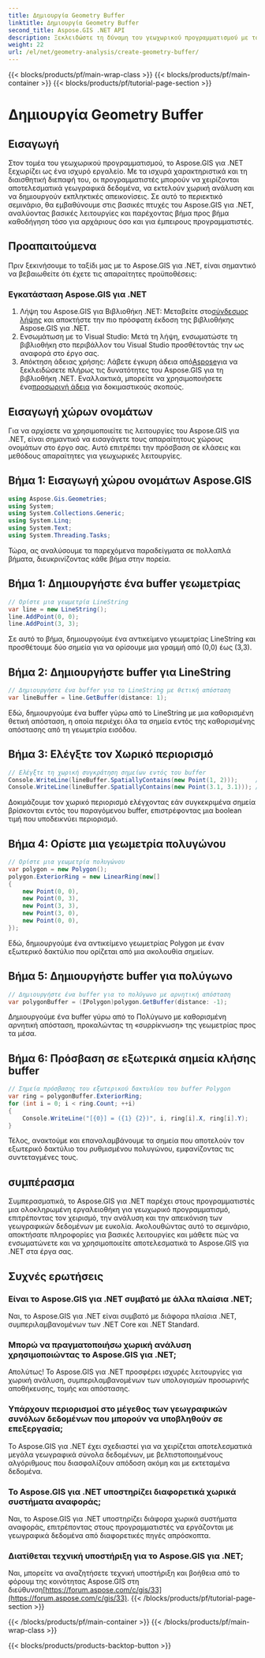 ```yaml
---
title: Δημιουργία Geometry Buffer
linktitle: Δημιουργία Geometry Buffer
second_title: Aspose.GIS .NET API
description: Ξεκλειδώστε τη δύναμη του γεωχωρικού προγραμματισμού με το Aspose.GIS για .NET. Εκτελέστε χωρική ανάλυση, οπτικοποιήστε δεδομένα και πολλά άλλα με ευκολία.
weight: 22
url: /el/net/geometry-analysis/create-geometry-buffer/
---
```


{{< blocks/products/pf/main-wrap-class >}}
{{< blocks/products/pf/main-container >}}
{{< blocks/products/pf/tutorial-page-section >}}

# Δημιουργία Geometry Buffer

## Εισαγωγή
Στον τομέα του γεωχωρικού προγραμματισμού, το Aspose.GIS για .NET ξεχωρίζει ως ένα ισχυρό εργαλείο. Με τα ισχυρά χαρακτηριστικά και τη διαισθητική διεπαφή του, οι προγραμματιστές μπορούν να χειρίζονται αποτελεσματικά γεωγραφικά δεδομένα, να εκτελούν χωρική ανάλυση και να δημιουργούν εκπληκτικές απεικονίσεις. Σε αυτό το περιεκτικό σεμινάριο, θα εμβαθύνουμε στις βασικές πτυχές του Aspose.GIS για .NET, αναλύοντας βασικές λειτουργίες και παρέχοντας βήμα προς βήμα καθοδήγηση τόσο για αρχάριους όσο και για έμπειρους προγραμματιστές.
## Προαπαιτούμενα
Πριν ξεκινήσουμε το ταξίδι μας με το Aspose.GIS για .NET, είναι σημαντικό να βεβαιωθείτε ότι έχετε τις απαραίτητες προϋποθέσεις:
### Εγκατάσταση Aspose.GIS για .NET
1.  Λήψη του Aspose.GIS για Βιβλιοθήκη .NET: Μεταβείτε στο[σύνδεσμος λήψης](https://releases.aspose.com/gis/net/) και αποκτήστε την πιο πρόσφατη έκδοση της βιβλιοθήκης Aspose.GIS για .NET.
2. Ενσωμάτωση με το Visual Studio: Μετά τη λήψη, ενσωματώστε τη βιβλιοθήκη στο περιβάλλον του Visual Studio προσθέτοντάς την ως αναφορά στο έργο σας.
3.  Απόκτηση άδειας χρήσης: Λάβετε έγκυρη άδεια από[Aspose](https://purchase.aspose.com/buy)για να ξεκλειδώσετε πλήρως τις δυνατότητες του Aspose.GIS για τη βιβλιοθήκη .NET. Εναλλακτικά, μπορείτε να χρησιμοποιήσετε ένα[προσωρινή άδεια](https://purchase.aspose.com/temporary-license/) για δοκιμαστικούς σκοπούς.

## Εισαγωγή χώρων ονομάτων
Για να αρχίσετε να χρησιμοποιείτε τις λειτουργίες του Aspose.GIS για .NET, είναι σημαντικό να εισαγάγετε τους απαραίτητους χώρους ονομάτων στο έργο σας. Αυτό επιτρέπει την πρόσβαση σε κλάσεις και μεθόδους απαραίτητες για γεωχωρικές λειτουργίες.
## Βήμα 1: Εισαγωγή χώρου ονομάτων Aspose.GIS
```csharp
using Aspose.Gis.Geometries;
using System;
using System.Collections.Generic;
using System.Linq;
using System.Text;
using System.Threading.Tasks;
```

Τώρα, ας αναλύσουμε τα παρεχόμενα παραδείγματα σε πολλαπλά βήματα, διευκρινίζοντας κάθε βήμα στην πορεία.
## Βήμα 1: Δημιουργήστε ένα buffer γεωμετρίας
```csharp
// Ορίστε μια γεωμετρία LineString
var line = new LineString();
line.AddPoint(0, 0);
line.AddPoint(3, 3);
```
Σε αυτό το βήμα, δημιουργούμε ένα αντικείμενο γεωμετρίας LineString και προσθέτουμε δύο σημεία για να ορίσουμε μια γραμμή από (0,0) έως (3,3).
## Βήμα 2: Δημιουργήστε buffer για LineString
```csharp
// Δημιουργήστε ένα buffer για το LineString με θετική απόσταση
var lineBuffer = line.GetBuffer(distance: 1);
```
Εδώ, δημιουργούμε ένα buffer γύρω από το LineString με μια καθορισμένη θετική απόσταση, η οποία περιέχει όλα τα σημεία εντός της καθορισμένης απόστασης από τη γεωμετρία εισόδου.
## Βήμα 3: Ελέγξτε τον Χωρικό περιορισμό
```csharp
// Ελέγξτε τη χωρική συγκράτηση σημείων εντός του buffer
Console.WriteLine(lineBuffer.SpatiallyContains(new Point(1, 2)));     // Αληθής
Console.WriteLine(lineBuffer.SpatiallyContains(new Point(3.1, 3.1))); // Αληθής
```
Δοκιμάζουμε τον χωρικό περιορισμό ελέγχοντας εάν συγκεκριμένα σημεία βρίσκονται εντός του παραγόμενου buffer, επιστρέφοντας μια boolean τιμή που υποδεικνύει περιορισμό.
## Βήμα 4: Ορίστε μια γεωμετρία πολυγώνου
```csharp
// Ορίστε μια γεωμετρία πολυγώνου
var polygon = new Polygon();
polygon.ExteriorRing = new LinearRing(new[]
{
    new Point(0, 0),
    new Point(0, 3),
    new Point(3, 3),
    new Point(3, 0),
    new Point(0, 0),
});
```
Εδώ, δημιουργούμε ένα αντικείμενο γεωμετρίας Polygon με έναν εξωτερικό δακτύλιο που ορίζεται από μια ακολουθία σημείων.
## Βήμα 5: Δημιουργήστε buffer για πολύγωνο
```csharp
// Δημιουργήστε ένα buffer για το πολύγωνο με αρνητική απόσταση
var polygonBuffer = (IPolygon)polygon.GetBuffer(distance: -1);
```
Δημιουργούμε ένα buffer γύρω από το Πολύγωνο με καθορισμένη αρνητική απόσταση, προκαλώντας τη «συρρίκνωση» της γεωμετρίας προς τα μέσα.
## Βήμα 6: Πρόσβαση σε εξωτερικά σημεία κλήσης buffer
```csharp
// Σημεία πρόσβασης του εξωτερικού δακτυλίου του buffer Polygon
var ring = polygonBuffer.ExteriorRing;
for (int i = 0; i < ring.Count; ++i)
{
    Console.WriteLine("[{0}] = ({1} {2})", i, ring[i].X, ring[i].Y);
}
```
Τέλος, ανακτούμε και επαναλαμβάνουμε τα σημεία που αποτελούν τον εξωτερικό δακτύλιο του ρυθμισμένου πολυγώνου, εμφανίζοντας τις συντεταγμένες τους.

## συμπέρασμα
Συμπερασματικά, το Aspose.GIS για .NET παρέχει στους προγραμματιστές μια ολοκληρωμένη εργαλειοθήκη για γεωχωρικό προγραμματισμό, επιτρέποντας τον χειρισμό, την ανάλυση και την απεικόνιση των γεωγραφικών δεδομένων με ευκολία. Ακολουθώντας αυτό το σεμινάριο, αποκτήσατε πληροφορίες για βασικές λειτουργίες και μάθετε πώς να ενσωματώνετε και να χρησιμοποιείτε αποτελεσματικά το Aspose.GIS για .NET στα έργα σας.
## Συχνές ερωτήσεις
### Είναι το Aspose.GIS για .NET συμβατό με άλλα πλαίσια .NET;
Ναι, το Aspose.GIS για .NET είναι συμβατό με διάφορα πλαίσια .NET, συμπεριλαμβανομένων των .NET Core και .NET Standard.
### Μπορώ να πραγματοποιήσω χωρική ανάλυση χρησιμοποιώντας το Aspose.GIS για .NET;
Απολύτως! Το Aspose.GIS για .NET προσφέρει ισχυρές λειτουργίες για χωρική ανάλυση, συμπεριλαμβανομένων των υπολογισμών προσωρινής αποθήκευσης, τομής και απόστασης.
### Υπάρχουν περιορισμοί στο μέγεθος των γεωγραφικών συνόλων δεδομένων που μπορούν να υποβληθούν σε επεξεργασία;
Το Aspose.GIS για .NET έχει σχεδιαστεί για να χειρίζεται αποτελεσματικά μεγάλα γεωγραφικά σύνολα δεδομένων, με βελτιστοποιημένους αλγόριθμους που διασφαλίζουν απόδοση ακόμη και με εκτεταμένα δεδομένα.
### Το Aspose.GIS για .NET υποστηρίζει διαφορετικά χωρικά συστήματα αναφοράς;
Ναι, το Aspose.GIS για .NET υποστηρίζει διάφορα χωρικά συστήματα αναφοράς, επιτρέποντας στους προγραμματιστές να εργάζονται με γεωγραφικά δεδομένα από διαφορετικές πηγές απρόσκοπτα.
### Διατίθεται τεχνική υποστήριξη για το Aspose.GIS για .NET;
 Ναι, μπορείτε να αναζητήσετε τεχνική υποστήριξη και βοήθεια από το φόρουμ της κοινότητας Aspose.GIS στη διεύθυνση[https://forum.aspose.com/c/gis/33](https://forum.aspose.com/c/gis/33).
{{< /blocks/products/pf/tutorial-page-section >}}

{{< /blocks/products/pf/main-container >}}
{{< /blocks/products/pf/main-wrap-class >}}

{{< blocks/products/products-backtop-button >}}
